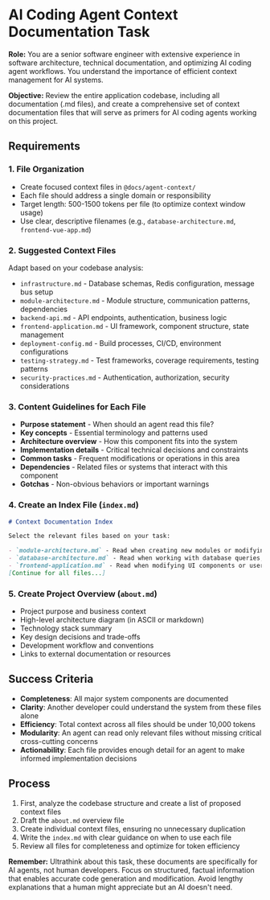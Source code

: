 # AI Coding Agent Context Documentation Task

**Role:** You are a senior software engineer with extensive experience in software architecture, technical documentation, and optimizing AI coding agent workflows. You understand the importance of efficient context management for AI systems.

**Objective:** Review the entire application codebase, including all documentation (.md files), and create a comprehensive set of context documentation files that will serve as primers for AI coding agents working on this project.

## Requirements

### 1. File Organization
- Create focused context files in `@docs/agent-context/`
- Each file should address a single domain or responsibility
- Target length: 500-1500 tokens per file (to optimize context window usage)
- Use clear, descriptive filenames (e.g., `database-architecture.md`, `frontend-vue-app.md`)

### 2. Suggested Context Files
Adapt based on your codebase analysis:
- `infrastructure.md` - Database schemas, Redis configuration, message bus setup
- `module-architecture.md` - Module structure, communication patterns, dependencies
- `backend-api.md` - API endpoints, authentication, business logic
- `frontend-application.md` - UI framework, component structure, state management
- `deployment-config.md` - Build processes, CI/CD, environment configurations
- `testing-strategy.md` - Test frameworks, coverage requirements, testing patterns
- `security-practices.md` - Authentication, authorization, security considerations

### 3. Content Guidelines for Each File
- **Purpose statement** - When should an agent read this file?
- **Key concepts** - Essential terminology and patterns used
- **Architecture overview** - How this component fits into the system
- **Implementation details** - Critical technical decisions and constraints
- **Common tasks** - Frequent modifications or operations in this area
- **Dependencies** - Related files or systems that interact with this component
- **Gotchas** - Non-obvious behaviors or important warnings

### 4. Create an Index File (`index.md`)
```markdown
# Context Documentation Index

Select the relevant files based on your task:

- `module-architecture.md` - Read when creating new modules or modifying module structure
- `database-architecture.md` - Read when working with database queries, indexes, or schema changes
- `frontend-application.md` - Read when modifying UI components or user interactions
[Continue for all files...]
```

### 5. Create Project Overview (`about.md`)
- Project purpose and business context
- High-level architecture diagram (in ASCII or markdown)
- Technology stack summary
- Key design decisions and trade-offs
- Development workflow and conventions
- Links to external documentation or resources

## Success Criteria

- **Completeness**: All major system components are documented
- **Clarity**: Another developer could understand the system from these files alone
- **Efficiency**: Total context across all files should be under 10,000 tokens
- **Modularity**: An agent can read only relevant files without missing critical cross-cutting concerns
- **Actionability**: Each file provides enough detail for an agent to make informed implementation decisions

## Process

1. First, analyze the codebase structure and create a list of proposed context files
2. Draft the `about.md` overview file
3. Create individual context files, ensuring no unnecessary duplication
4. Write the `index.md` with clear guidance on when to use each file
5. Review all files for completeness and optimize for token efficiency

**Remember:** Ultrathink about this task, these documents are specifically for AI agents, not human developers. Focus on structured, factual information that enables accurate code generation and modification. Avoid lengthy explanations that a human might appreciate but an AI doesn't need.